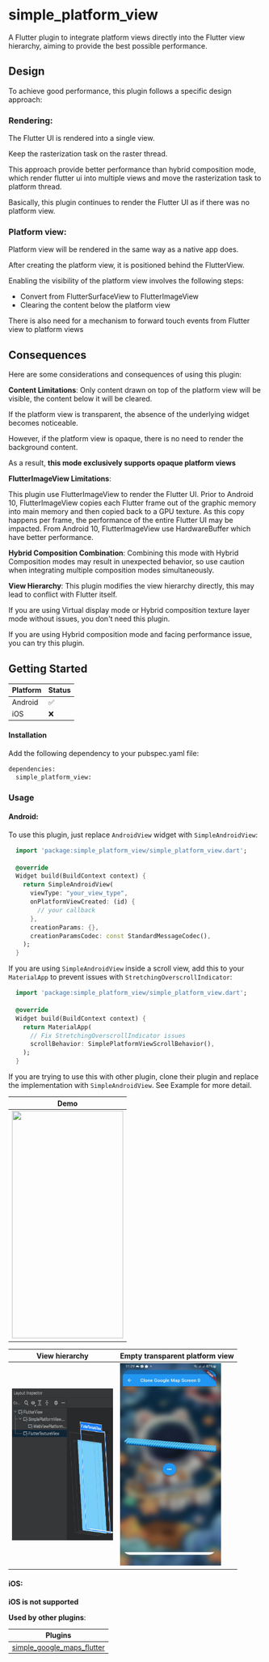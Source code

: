 # simple_platform_view

A Flutter plugin to integrate platform views directly into the Flutter view hierarchy, aiming to provide the best possible performance.

## Design
To achieve good performance, this plugin follows a specific design approach:
### Rendering:

The Flutter UI is rendered into a single view.

Keep the rasterization task on the raster thread.

This approach provide better performance than hybrid composition mode, which render flutter ui into multiple views and move the rasterization task to platform thread.

Basically, this plugin continues to render the Flutter UI as if there was no platform view.

### Platform view:

Platform view will be rendered in the same way as a native app does.

After creating the platform view, it is positioned behind the FlutterView.

Enabling the visibility of the platform view involves the following steps:
- Convert from FlutterSurfaceView to FlutterImageView
- Clearing the content below the platform view

There is also need for a mechanism to forward touch events from Flutter view to platform views

## Consequences
Here are some considerations and consequences of using this plugin:

**Content Limitations**: Only content drawn on top of the platform view will be visible, the content below it will be cleared.

If the platform view is transparent, the absence of the underlying widget becomes noticeable.

However, if the platform view is opaque, there is no need to render the background content.

As a result, **this mode exclusively supports opaque platform views**

**FlutterImageView Limitations**:

This plugin use FlutterImageView to render the Flutter UI. Prior to Android 10, FlutterImageView copies 
each Flutter frame out of the graphic memory into main memory and then copied back to a GPU texture.
As this copy happens per frame, the performance of the entire Flutter UI may be impacted.
From Android 10, FlutterImageView use HardwareBuffer which have better performance.

**Hybrid Composition Combination**: Combining this mode with Hybrid Composition modes may result in unexpected behavior,
so use caution when integrating multiple composition modes simultaneously.

**View Hierarchy**: This plugin modifies the view hierarchy directly, this may lead to conflict with Flutter itself.

If you are using Virtual display mode or Hybrid composition texture layer mode without issues, you don't need this plugin.

If you are using Hybrid composition mode and facing performance issue, you can try this plugin.

## Getting Started

| Platform | Status   |
|----------|----------|
| Android  | 	✅    |
| iOS      | 	❌    |

#### Installation
Add the following dependency to your pubspec.yaml file:

```
dependencies:
  simple_platform_view:
```

### Usage
#### Android:

To use this plugin, just replace `AndroidView` widget with `SimpleAndroidView`:

  ```dart
    import 'package:simple_platform_view/simple_platform_view.dart';

    @override
    Widget build(BuildContext context) {
      return SimpleAndroidView(
        viewType: "your_view_type",
        onPlatformViewCreated: (id) {
          // your callback
        },
        creationParams: {},
        creationParamsCodec: const StandardMessageCodec(),
      );
    }
  ```

If you are using `SimpleAndroidView` inside a scroll view, add this to your `MaterialApp` to prevent issues with `StretchingOverscrollIndicator`:

  ```dart
    import 'package:simple_platform_view/simple_platform_view.dart';

    @override
    Widget build(BuildContext context) {
      return MaterialApp(
        // Fix StretchingOverscrollIndicator issues
        scrollBehavior: SimplePlatformViewScrollBehavior(),
      );
    }
  ```

If you are trying to use this with other plugin, clone their plugin and replace the implementation with `SimpleAndroidView`. See Example for more detail.

| Demo                       |
| ------------------------------|
| <img src="https://raw.githubusercontent.com/XuanTung95/simple_platform_view/master/images/demo_video.gif" width="220" height="450"> |

| View hierarchy                        | Empty transparent platform view                        |
| ------------------------------| ------------------------------|
| <img src="https://raw.githubusercontent.com/XuanTung95/simple_platform_view/master/images/Screenshot_2.png" width="200" height="300"> | <img src="https://raw.githubusercontent.com/XuanTung95/simple_platform_view/master/images/Screenshot_1.jpg" width="200" height="400">  |

#### iOS:

**iOS is not supported**

**Used by other plugins**:

| Plugins                       |
| ------------------------------|
| [simple_google_maps_flutter](https://pub.dev/packages/simple_google_maps_flutter) |
